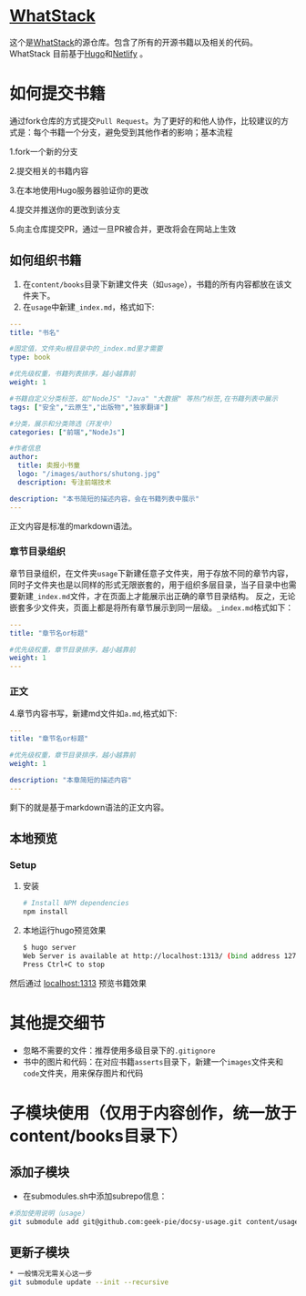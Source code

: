 # [WhatStack](https://whatstack.tech/)

这个是[WhatStack](https://whatstack.tech/)的源仓库。包含了所有的开源书籍以及相关的代码。WhatStack 目前基于[Hugo](https://gohugo.io/)和[Netlify](https://www.netlify.com/) 。


# 如何提交书籍
通过fork仓库的方式提交`Pull Request`。为了更好的和他人协作，比较建议的方式是：每个书籍一个分支，避免受到其他作者的影响；基本流程

1.fork一个新的分支

2.提交相关的书籍内容

3.在本地使用Hugo服务器验证你的更改

4.提交并推送你的更改到该分支

5.向主仓库提交PR，通过一旦PR被合并，更改将会在网站上生效

## 如何组织书籍
1. 在`content/books`目录下新建文件夹（如`usage`），书籍的所有内容都放在该文件夹下。
2. 在`usage`中新建`_index.md`，格式如下:
   
```yaml
---
title: "书名" 

#固定值，文件夹u根目录中的_index.md里才需要
type: book

#优先级权重，书籍列表排序，越小越靠前
weight: 1

#书籍自定义分类标签，如"NodeJS" "Java" "大数据" 等热门标签,在书籍列表中展示
tags: ["安全","云原生","出版物","独家翻译"]

#分类，展示和分类筛选（开发中）
categories: ["前端","NodeJs"]

#作者信息
author:
  title: 卖报小书童
  logo: "/images/authors/shutong.jpg"
  description: 专注前端技术

description: "本书简短的描述内容，会在书籍列表中展示"
---
```
正文内容是标准的markdown语法。

### 章节目录组织
章节目录组织，在文件夹`usage`下新建任意子文件夹，用于存放不同的章节内容，同时子文件夹也是以同样的形式无限嵌套的，用于组织多层目录，当子目录中也需要新建`_index.md`文件，才在页面上才能展示出正确的章节目录结构。
反之，无论嵌套多少文件夹，页面上都是将所有章节展示到同一层级。`_index.md`格式如下：

```yaml
---
title: "章节名or标题"

#优先级权重，章节目录排序，越小越靠前
weight: 1
---
```

### 正文
4.章节内容书写，新建md文件如`a.md`,格式如下:

```yaml
---
title: "章节名or标题" 

#优先级权重，章节目录排序，越小越靠前
weight: 1

description: "本章简短的描述内容"
---
```
剩下的就是基于markdown语法的正文内容。




## 本地预览
### Setup
1. 安装

    ```sh
    # Install NPM dependencies
    npm install
    ```

2. 本地运行hugo预览效果

    ```sh
    $ hugo server
    Web Server is available at http://localhost:1313/ (bind address 127.0.0.1)
    Press Ctrl+C to stop
    ```

然后通过 [localhost:1313](http://localhost:1313/) 预览书籍效果

# 其他提交细节
* 忽略不需要的文件：推荐使用多级目录下的`.gitignore`
* 书中的图片和代码：在对应书籍`asserts`目录下，新建一个`images`文件夹和`code`文件夹，用来保存图片和代码

# 子模块使用（仅用于内容创作，统一放于content/books目录下）

## 添加子模块
* 在submodules.sh中添加subrepo信息：

```sh
#添加使用说明（usage）
git submodule add git@github.com:geek-pie/docsy-usage.git content/usage
```
## 更新子模块
```sh
* 一般情况无需关心这一步
git submodule update --init --recursive
```